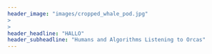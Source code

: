 ```yaml
---
header_image: "images/cropped_whale_pod.jpg"
>
>
header_headline: "HALLO"
header_subheadline: "Humans and Algorithms Listening to Orcas"
---
```

